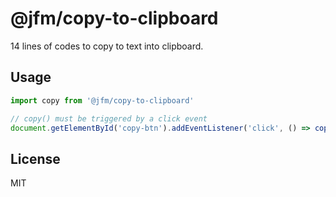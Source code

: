 # @jfm/copy-to-clipboard
14 lines of codes to copy to text into clipboard.

## Usage
```js
import copy from '@jfm/copy-to-clipboard'

// copy() must be triggered by a click event
document.getElementById('copy-btn').addEventListener('click', () => copy('hello'))
```

## License
MIT
